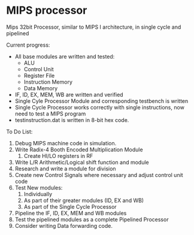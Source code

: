 # MIPS processor
Mips 32bit Processor, similar to MIPS I architecture, in single cycle and pipelined

Current progress:
<ul>
    <li>All base modules are written and tested:
        <ul>
            <li>ALU</li>
            <li>Control Unit</li>
            <li>Register File</li>
            <li>Instruction Memory</li>
            <li>Data Memory</li>
        </ul>
   </li>
   <li>IF, ID, EX, MEM, WB are written and verified</li>
   <li>Single Cyle Processor Module and corresponding testbench is written</li>
   <li>Single Cycle Processor works correctly with single instructions, now need to test a MIPS program</li>
   <li>testinstruction.dat is written in 8-bit hex code.</li>
</ul>

To Do List:
<ol>
    <li>Debug MIPS machine code in simulation.</li>
    <li>Write Radix-4 Booth Encoded Multiplication Module<ol>
        <li>Create HI/LO registers in RF</li></ol></li>
    <li>Write L/R Arithmetic/Logical shift function and module</li>
    <li>Research and write a module for division</li>
    <li>Create new Control Signals where necessary and adjust control unit code</li>
    <li>Test New modules:<ol>
        <li>Individually</li>
        <li>As part of their greater modules (ID, EX and WB)</li>
        <li>As part of the Single Cycle Processor</li></ol></li>
    <li>Pipeline the IF, ID, EX, MEM and WB modules</li>
    <li>Test the pipelined modules as a complete Pipelined Processor</li>
    <li>Consider writing Data forwarding code.</li>
</ol>
